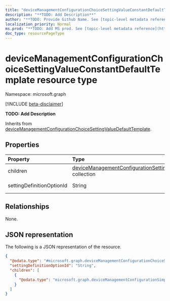 ```yaml
---
title: "deviceManagementConfigurationChoiceSettingValueConstantDefaultTemplate resource type"
description: "**TODO: Add Description**"
author: "**TODO: Provide Github Name. See [topic-level metadata reference](https://msgo.azurewebsites.net/add/document/guidelines/metadata.html#topic-level-metadata)**"
localization_priority: Normal
ms.prod: "**TODO: Add MS prod. See [topic-level metadata reference](https://msgo.azurewebsites.net/add/document/guidelines/metadata.html#topic-level-metadata)**"
doc_type: resourcePageType
---
```


# deviceManagementConfigurationChoiceSettingValueConstantDefaultTemplate resource type

Namespace: microsoft.graph

[!INCLUDE [beta-disclaimer](../../includes/beta-disclaimer.md)]

**TODO: Add Description**


Inherits from [deviceManagementConfigurationChoiceSettingValueDefaultTemplate](../resources/devicemanagementconfigurationchoicesettingvaluedefaulttemplate.md).

## Properties
|Property|Type|Description|
|:---|:---|:---|
|children|[deviceManagementConfigurationSettingInstanceTemplate](../resources/intune-devicemanagementconfigurationsettinginstancetemplate.md) collection|**TODO: Add Description**|
|settingDefinitionOptionId|String|**TODO: Add Description**|

## Relationships
None.

## JSON representation
The following is a JSON representation of the resource.
<!-- {
  "blockType": "resource",
  "@odata.type": "microsoft.graph.deviceManagementConfigurationChoiceSettingValueConstantDefaultTemplate"
}
-->
``` json
{
  "@odata.type": "#microsoft.graph.deviceManagementConfigurationChoiceSettingValueConstantDefaultTemplate",
  "settingDefinitionOptionId": "String",
  "children": [
    {
      "@odata.type": "microsoft.graph.deviceManagementConfigurationSimpleSettingInstanceTemplate"
    }
  ]
}
```

